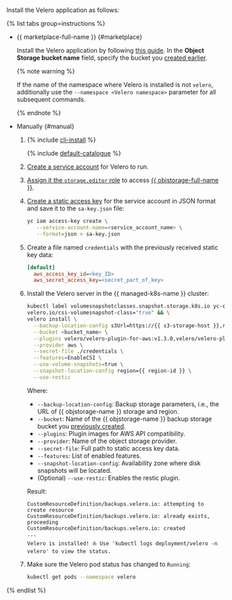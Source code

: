 Install the Velero application as follows:

{% list tabs group=instructions %}

- {{ marketplace-full-name }} {#marketplace}

   Install the Velero application by following [this guide](../../managed-kubernetes/operations/applications/velero-yc-csi.md). In the **Object Storage bucket name** field, specify the bucket you [created earlier](#before-you-begin).

   {% note warning %}

   If the name of the namespace where Velero is installed is not `velero`, additionally use the `--namespace <Velero namespace>` parameter for all subsequent commands.

   {% endnote %}

- Manually {#manual}

   1. {% include [cli-install](../../_includes/cli-install.md) %}

      {% include [default-catalogue](../../_includes/default-catalogue.md) %}

   1. [Create a service account](../../iam/operations/sa/create.md) for Velero to run.
   1. [Assign it the `storage.editor` role](../../iam/concepts/access-control/roles.md) to access [{{ objstorage-full-name }}](../../storage/).
   1. [Create a static access key](../../iam/operations/sa/create-access-key.md) for the service account in JSON format and save it to the `sa-key.json` file:

      ```bash
      yc iam access-key create \
         --service-account-name=<service_account_name> \
         --format=json > sa-key.json
      ```

   1. Create a file named `credentials` with the previously received static key data:

      ```ini
      [default]
        aws_access_key_id=<key_ID>
        aws_secret_access_key=<secret_part_of_key>
      ```

   1. Install the Velero server in the {{ managed-k8s-name }} cluster:

      ```bash
      kubectl label volumesnapshotclasses.snapshot.storage.k8s.io yc-csi-snapclass \
      velero.io/csi-volumesnapshot-class="true" && \
      velero install \
        --backup-location-config s3Url=https://{{ s3-storage-host }},region={{ region-id }} \
        --bucket <bucket_name> \
        --plugins velero/velero-plugin-for-aws:v1.3.0,velero/velero-plugin-for-csi:v0.2.0 \
        --provider aws \
        --secret-file ./credentials \
        --features=EnableCSI \
        --use-volume-snapshots=true \
        --snapshot-location-config region={{ region-id }} \
        --use-restic
      ```

      Where:
      * `--backup-location-config`: Backup storage parameters, i.e., the URL of {{ objstorage-name }} storage and region.
      * `--bucket`: Name of the {{ objstorage-name }} backup storage bucket you [previously created](#before-you-begin).
      * `--plugins`: Plugin images for AWS API compatibility.
      * `--provider`: Name of the object storage provider.
      * `--secret-file`: Full path to static access key data.
      * `--features`: List of enabled features.
      * `--snapshot-location-config`: Availability zone where disk snapshots will be located.
      * (Optional) `--use-restic`: Enables the restic plugin.

      Result:

      ```text
      CustomResourceDefinition/backups.velero.io: attempting to create resource
      CustomResourceDefinition/backups.velero.io: already exists, proceeding
      CustomResourceDefinition/backups.velero.io: created
      ...
      Velero is installed! ⛵ Use 'kubectl logs deployment/velero -n velero' to view the status.
      ```

   1. Make sure the Velero pod status has changed to `Running`:

      ```bash
      kubectl get pods --namespace velero
      ```

{% endlist %}